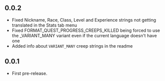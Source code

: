 ## 0.0.2
* Fixed Nickname, Race, Class, Level and Experience strings not getting translated in the Stats tab menu
* Fixed FORMAT_QUEST_PROGRESS_CREEPS_KILLED being forced to use the _VARIANT_MANY variant even if the current language doesn't have one
* Added info about `VARIANT_MANY` creep strings in the readme
## 0.0.1
* First pre-release.
